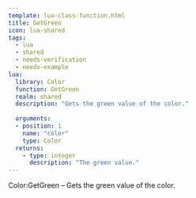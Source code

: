 ```yaml
---
template: lua-class-function.html
title: GetGreen
icon: lua-shared
tags:
  - lua
  - shared
  - needs-verification
  - needs-example
lua:
  library: Color
  function: GetGreen
  realm: shared
  description: "Gets the green value of the color."
  
  arguments:
  - position: 1
    name: "color"
    type: Color
  returns:
    - type: integer
      description: "The green value."
---
```


<div class="lua__search__keywords">
Color:GetGreen &#x2013; Gets the green value of the color.
</div>
